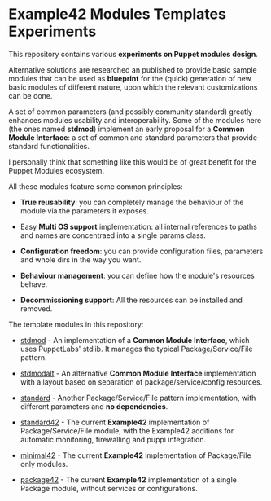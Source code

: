 # Example42 Modules Templates Experiments

This repository contains various **experiments on Puppet modules design**.

Alternative solutions are researched an published to provide basic sample modules that can be used as **blueprint** for the (quick) generation of new basic modules of different nature, upon which the relevant customizations can be done.

A set of common parameters (and possibly community standard) greatly enhances modules usability and interoperability.
Some of the modules here (the ones named **stdmod**) implement an early proposal for a **Common Module Interface**: a set of common and standard parameters that provide standard functionalities.

I personally think that something like this would be of great benefit for the Puppet Modules ecosystem.

All these modules feature some common principles:

- **True reusability**: you can completely manage the behaviour of the module via the parameters it exposes.

- Easy **Multi OS support** implementation: all internal references to paths and names are concentraed into a
  single params class.

- **Configuration freedom**: you can provide configuration files, parameters and whole dirs in the way you want.

- **Behaviour management**: you can define how the module's resources behave.

- **Decommissioning support**: All the resources can be installed and removed.


The template modules in this repository:

- [stdmod](https://github.com/example42/module-stdmod) - An implementation of a **Common Module Interface**, which uses PuppetLabs' stdlib. It manages the typical Package/Service/File pattern.

- [stdmodalt](https://github.com/example42/module-stdmodalt) - An alternative **Common Module Interface** implementation with a layout based on separation of package/service/config resources.

- [standard](https://github.com/example42/module-standard) - Another Package/Service/File pattern implementation, with different parameters and **no dependencies**.

- [standard42](https://github.com/example42/module-standard42) - The current **Example42** implementation of Package/Service/File module, with the Example42 additions for automatic monitoring, firewalling and puppi integration.

- [minimal42](https://github.com/example42/module-minimal42) - The current **Example42** implementation of Package/File only modules.

- [package42](https://github.com/example42/module-package42) - The current **Example42** implementation of a single Package module, without services or configurations.



